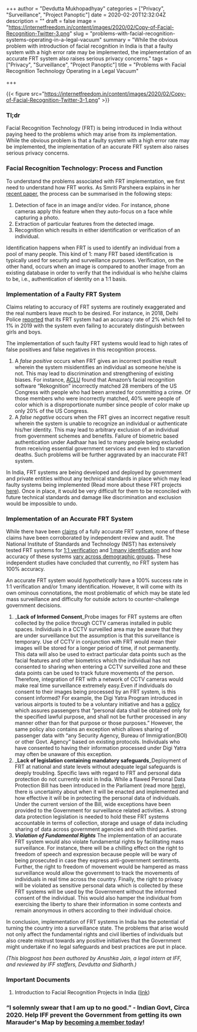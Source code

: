 +++
author = "Devdutta Mukhopadhyay"
categories = ["Privacy", "Surveillance", "Project Panoptic"]
date = 2020-02-20T12:32:04Z
description = ""
draft = false
image = "https://internetfreedom.in/content/images/2020/02/Copy-of-Facial-Recognition-Twitter-3.png"
slug = "problems-with-facial-recognition-systems-operating-in-a-legal-vacuum"
summary = "While the obvious problem with introduction of facial recognition in India is that a faulty system with a high error rate may be implemented, the implementation of an accurate FRT system also raises serious privacy concerns."
tags = ["Privacy", "Surveillance", "Project Panoptic"]
title = "Problems with Facial Recognition Technology Operating in a Legal Vacuum"

+++


{{< figure src="https://internetfreedom.in/content/images/2020/02/Copy-of-Facial-Recognition-Twitter-3-1.png" >}}

### Tl;dr

Facial Recognition Technology (FRT) is being introduced in India without paying heed to the problems which may arise from its implementation. While the obvious problem is that a faulty system with a high error rate may be implemented, the implementation of an accurate FRT system also raises serious privacy concerns.

### Facial Recognition Technology: Process and Function

To understand the problems associated with FRT implementation, we first need to understand how FRT works. As Smriti Parsheera explains in her [recent paper](http://datagovernance.org/report/adoption-and-regulation-of-facial-recognition-technologies-in-india), the process can be summarised in the following steps:

1. Detection of face in an image and/or video. For instance, phone cameras apply this feature when they auto-focus on a face while capturing a photo.
2. Extraction of particular features from the detected image.
3. Recognition which results in either identification or verification of an individual.

Identification happens when FRT is used to identify an individual from a pool of many people. This kind of 1: many FRT based identification is typically used for security and surveillance purposes. Verification, on the other hand, occurs when an image is compared to another image from an existing database in order to verify that the individual is who he/she claims to be, i.e., authentication of identity on a 1:1 basis.

### Implementation of a Faulty FRT System

Claims relating to accuracy of FRT systems are routinely exaggerated and the real numbers leave much to be desired. For instance, in 2018, Delhi Police [reported](https://theprint.in/opinion/indian-govt-approach-to-facial-recognition-flawed-driven-by-faulty-assumptions/327036/) that its FRT system had an accuracy rate of 2% which fell to 1% in 2019 with the system even failing to accurately distinguish between girls and boys.

The implementation of such faulty FRT systems would lead to high rates of false positives and false negatives in this recognition process.

1. A _false positive_ occurs when FRT gives an incorrect positive result wherein the system misidentifies an individual as someone he/she is not. This may lead to discrimination and strengthening of existing biases. For instance, [ACLU](https://www.aclu.org/blog/privacy-technology/surveillance-technologies/amazons-face-recognition-falsely-matched-28) found that Amazon’s facial recognition software “Rekognition” incorrectly matched 28 members of the US Congress with people who had been arrested for committing a crime. Of those members who were incorrectly matched, 40% were people of color which is a disproportionate number since people of color make up only 20% of the US Congress.
2. A _false negative_ occurs when the FRT gives an incorrect negative result wherein the system is unable to recognize an individual or authenticate his/her identity. This may lead to arbitrary exclusion of an individual from government schemes and benefits. Failure of biometric based authentication under Aadhaar has led to many people being excluded from receiving essential government services and even led to starvation deaths. Such problems will be further aggravated by an inaccurate FRT system.

In India, FRT systems are being developed and deployed by government and private entities without any technical standards in place which may lead faulty systems being implemented (Read more about these FRT projects [here](https://internetfreedom.in/facial-recognition-in-india-part-i/)). Once in place, it would be very difficult for them to be reconciled with future technical standards and  damage like discrimination and exclusion would be impossible to undo.

### Implementation of an Accurate FRT System

While there have been [claims](https://swr.indianrailways.gov.in/view_detail.jsp?lang=0&dcd=3370&id=0,4,268) of a fully accurate FRT system, none of these claims have been corroborated by independent review and audit. The National Institute of Standards and Technology (NIST) has extensively tested FRT systems for [1:1 verification](https://www.nist.gov/system/files/documents/2019/11/20/frvt_report_2019_11_19_0.pdf) and [1:many identification](https://nvlpubs.nist.gov/nistpubs/ir/2019/NIST.IR.8271.pdf) and how accuracy of these systems [vary across demographic groups](https://nvlpubs.nist.gov/nistpubs/ir/2019/NIST.IR.8280.pdf)**.** These independent studies have concluded that currently, no FRT system has 100% accuracy.

An accurate FRT system would _hypothetically_ have a 100% success rate in 1:1 verification and/or 1:many identification. However, it will come with its own ominous connotations, the most problematic of which may be state led mass surveillance and difficulty for outside actors to counter-challenge government decisions.

1. _**Lack of Informed Consent**_Probe images for FRT systems are often collected by the police through CCTV cameras installed in public spaces. Individuals in a CCTV surveilled area may be aware that they are under surveillance but the assumption is that this surveillance is temporary. Use of CCTV in conjunction with FRT would mean their images will be stored for a longer period of time, if not permanently. This data will also be used to extract particular data points such as the facial features and other biometrics which the individual has not consented to sharing when entering a CCTV surveilled zone and these data points can be used to track future movements of the person. Therefore, integration of FRT with a network of CCTV cameras would make real time surveillance extremely easy.Even if individuals do consent to their images being processed by an FRT system, is this consent informed? For example, the Digi Yatra Program introduced in various airports is touted to be a voluntary initiative and has a [policy](https://www.civilaviation.gov.in/sites/default/files/Digi%20Yatra%20Policy%2009%20Aug%2018.pdf) which assures passengers that “personal data shall be obtained only for the specified lawful purpose, and shall not be further processed in any manner other than for that purpose or those purposes.” However, the same policy also contains an exception which allows sharing of passenger data with “any Security Agency, Bureau of Immigration(BOI) or other Govt. Agency” based on existing protocols. Individuals who have consented to having their information processed under Digi Yatra may often be unaware of this exception.
2. _**Lack of legislation containing mandatory safeguards**_Deployment of FRT at national and state levels without adequate legal safeguards is deeply troubling. Specific laws with regard to FRT and personal data protection do not currently exist in India. While a flawed Personal Data Protection Bill has been introduced in the Parliament (read more [here](https://internetfreedom.in/its-the-final-countdown-kinda-saveourprivacy/)), there is uncertainty about when it will be enacted and implemented and how effective it will be in protecting the personal data of individuals. Under the current version of the Bill, wide exceptions have been provided to the Government for surveillance related activities. A strong data protection legislation is needed to hold these FRT systems accountable in terms of collection, storage and usage of data including sharing of data across government agencies and with third parties. 
3. _**Violation of Fundamental Rights**_ The implementation of an accurate FRT system would also violate fundamental rights by facilitating mass surveillance. For instance, there will be a chilling effect on the right to freedom of speech and expression because people will be wary of being prosecuted in case they express anti-government sentiments. Further, the right to freedom of movement would be hampered as mass surveillance would allow the government to track the movements of individuals in real time across the country. Finally, the right to privacy will be violated as  sensitive personal data which is collected by these FRT systems will be used by the Government without the informed consent of the individual. This would also hamper the individual from exercising the liberty to share their information in some contexts and remain anonymous in others according to their individual choice.

In conclusion, implementation of FRT systems in India has the potential of turning the country into a surveillance state. The problems that arise would not only affect the fundamental rights and civil liberties of individuals but also create mistrust towards any positive initiatives that the Government might undertake if no legal safeguards and best practices are put in place. 

_(This blogpost has been authored by Anushka Jain, a legal intern at IFF, and reviewed by IFF staffers, Devdutta and Sidharth.)_

### Important Documents

1. Introduction to Facial Recognition Projects in India ([link](https://internetfreedom.in/facial-recognition-in-india-part-i/))

### “I solemnly swear that I am up to no good.” - Indian Govt, Circa 2020. Help IFF prevent the Government from getting its own Marauder's Map by [becoming a member today](https://internetfreedom.in/donate/)!



